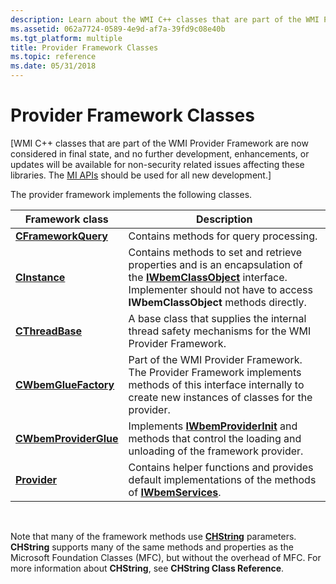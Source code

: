 ```yaml
---
description: Learn about the WMI C++ classes that are part of the WMI Provider Framework and are now considered in final state.
ms.assetid: 062a7724-0589-4e9d-af7a-39fd9c08e40b
ms.tgt_platform: multiple
title: Provider Framework Classes
ms.topic: reference
ms.date: 05/31/2018
---
```


# Provider Framework Classes

\[WMI C++ classes that are part of the WMI Provider Framework are now considered in final state, and no further development, enhancements, or updates will be available for non-security related issues affecting these libraries. The [MI APIs](/previous-versions/windows/desktop/wmi_v2/windows-management-infrastructure) should be used for all new development.\]

The provider framework implements the following classes.



| Framework class                                | Description                                                                                                                                                                                                         |
|------------------------------------------------|---------------------------------------------------------------------------------------------------------------------------------------------------------------------------------------------------------------------|
| [**CFrameworkQuery**](/windows/desktop/api/FrQuery/nl-frquery-cframeworkquery)     | Contains methods for query processing.                                                                                                                                                                              |
| [**CInstance**](/windows/desktop/api/Instance/nl-instance-cinstance)                 | Contains methods to set and retrieve properties and is an encapsulation of the [**IWbemClassObject**](/windows/desktop/api/WbemCli/nn-wbemcli-iwbemclassobject) interface. Implementer should not have to access **IWbemClassObject** methods directly. |
| [**CThreadBase**](/windows/desktop/api/ThrdBase/nl-thrdbase-cthreadbase)             | A base class that supplies the internal thread safety mechanisms for the WMI Provider Framework.                                                                                                                    |
| [**CWbemGlueFactory**](/windows/desktop/api/WbemGlue/nl-wbemglue-cwbemgluefactory)   | Part of the WMI Provider Framework. The Provider Framework implements methods of this interface internally to create new instances of classes for the provider.                                                     |
| [**CWbemProviderGlue**](/windows/desktop/api/WbemGlue/nl-wbemglue-cwbemproviderglue) | Implements [**IWbemProviderInit**](/windows/desktop/api/Wbemprov/nn-wbemprov-iwbemproviderinit) and methods that control the loading and unloading of the framework provider.                                                                             |
| [**Provider**](/windows/desktop/api/Provider/nl-provider-provider)                   | Contains helper functions and provides default implementations of the methods of [**IWbemServices**](/windows/desktop/api/WbemCli/nn-wbemcli-iwbemservices).                                                                                            |



 

Note that many of the framework methods use [**CHString**](chstring.md) parameters. **CHString** supports many of the same methods and properties as the Microsoft Foundation Classes (MFC), but without the overhead of MFC. For more information about **CHString**, see **CHString Class Reference**.

 

 
